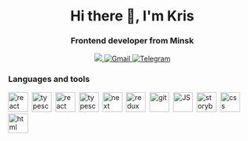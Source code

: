  <div id="header" align="center">
  <h1>Hi there 👋, I'm Kris</h1>
  <h3>Frontend developer from Minsk</h3>
</div>
<div id="badges" align="center">
  <a href="https://www.linkedin.com/in/kristin-osmakov-3a2244254/">
    <img src="https://img.shields.io/badge/LinkedIn-blue?logo=linkedin&logoColor=white&style=for-the-badge" />
  </a>
  <a href="mailto:oskristinov@gmail.com">
    <img src="https://img.shields.io/badge/Gmail-red?style=for-the-badge&logo=gmail&logoColor=white" alt="Gmail" />
  </a>
  <a href="https://t.me/osmakov_k">
    <img src="https://img.shields.io/badge/Telegram-00A3E0?logo=telegram&logoColor=white&style=for-the-badge" alt="Telegram" />
  </a>
</div>
<div id="stack">
 <h3>Languages and tools</h3>
 <div>
  <a href="https://react.dev/"><img src="https://cdn.jsdelivr.net/gh/devicons/devicon@latest/icons/react/react-original.svg" title="react" width="40px" height="40px" /></a>&nbsp
  <a href="https://www.typescriptlang.org/"><img src="https://cdn.jsdelivr.net/gh/devicons/devicon@latest/icons/typescript/typescript-plain.svg" title="typescript" width="40px" height="40px" /></a>&nbsp
  <img src="https://cdn.jsdelivr.net/gh/devicons/devicon@latest/icons/react/react-original.svg" title="react" width="40px" height="40px" />&nbsp
  <img src="https://cdn.jsdelivr.net/gh/devicons/devicon@latest/icons/typescript/typescript-plain.svg" title="typescript" width="40px" height="40px" />&nbsp
  <img src="https://cdn.jsdelivr.net/gh/devicons/devicon@latest/icons/nextjs/nextjs-plain.svg" title="next" width="40px" height="40px" />&nbsp
  <img src="https://cdn.jsdelivr.net/gh/devicons/devicon@latest/icons/redux/redux-original.svg" title="redux" width="40px" height="40px" />&nbsp
  <img src="https://cdn.jsdelivr.net/gh/devicons/devicon@latest/icons/git/git-plain.svg" title="git" width="40px" height="40px" />&nbsp        
  <img src="https://cdn.jsdelivr.net/gh/devicons/devicon@latest/icons/javascript/javascript-plain.svg" title="JS" width="40px" height="40px" />&nbsp   
  <img src="https://cdn.jsdelivr.net/gh/devicons/devicon@latest/icons/storybook/storybook-plain.svg" title="storybook" width="40px" height="40px" />&nbsp 
  <img src="https://cdn.jsdelivr.net/gh/devicons/devicon@latest/icons/css3/css3-plain.svg" title="css" width="40px" height="40px" />&nbsp
  <img src="https://cdn.jsdelivr.net/gh/devicons/devicon@latest/icons/html5/html5-plain.svg" title="html" width="40px" height="40px" />&nbsp         
 </div>
</div>
